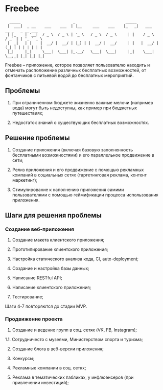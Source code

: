 # Freebee

```
  _____                        _                       _____                            
 |  ___|  _ __    ___    ___  | |__     ___    ___    |_   _|   ___    __ _   _ __ ___  
 | |_    | '__|  / _ \  / _ \ | '_ \   / _ \  / _ \     | |    / _ \  / _` | | '_ ` _ \ 
 |  _|   | |    |  __/ |  __/ | |_) | |  __/ |  __/     | |   |  __/ | (_| | | | | | | |
 |_|     |_|     \___|  \___| |_.__/   \___|  \___|     |_|    \___|  \__,_| |_| |_| |_|
```

Freebee – приложение, которое позволяет пользователю находить и отмечать расположение различных бесплатных возможностей, от фонтанчиков с питьевой водой до бесплатных мероприятий.

## Проблемы

1. При ограниченном бюджете жизненно важные мелочи (например вода) могут быть недоступны, как пример при бюджетных путешествиях;

2. Недостаток знаний о существующих бесплатных возможностях.

## Решение проблемы 

1. Создание приложения (включая базовую заполненность бесплатными возможностями) и его параллельное продвижение в сети;

2. Релиз приложения и его продвижение с помощью рекламных компаний в социальных сетях (таргетинговая реклама, контент маркетинг);

3. Стимулирование к наполнению приложения самими пользователями с помощью геймификации процесса использования приложения.

## Шаги для решения проблемы

### Создание веб-приложения

1. Создание макета клиентского приложения;

2. Прототипирование клиентского приложения;

3. Настройка статического анализа кода, CI, auto-deployment;

4. Создание и настройка базы данных;

5. Написание RESTful API;

6. Написание клиентского приложения;

7. Тестирование;

Шаги 4-7 повторяются до стадии MVP.

### Продвижение проекта

1) Создание и ведение групп в соц. сетях (VK, FB, Instagram);

1.1. Сотрудничесто с музеями, Министерством спорта и туризма;

2) Создание блога в веб-версии приложения;

3) Конкурсы;

4) Рекламные компании в соц. сетях;

5) Реклама в тематических пабликах, у инфлюэнсеров (при привлечении инвестиций);





